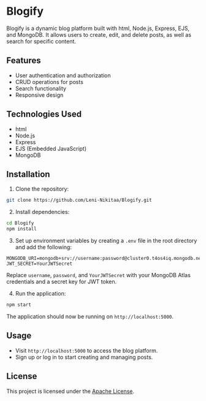 # Blogify

Blogify is a dynamic blog platform built with html, Node.js, Express, EJS, and MongoDB. It allows users to create, edit, and delete posts, as well as search for specific content.

## Features

- User authentication and authorization
- CRUD operations for posts
- Search functionality
- Responsive design

## Technologies Used

- html
- Node.js
- Express
- EJS (Embedded JavaScript)
- MongoDB

## Installation

1. Clone the repository:

```bash
git clone https://github.com/Leni-Nikitaa/Blogify.git
```

2. Install dependencies:

```bash
cd Blogify
npm install
```

3. Set up environment variables by creating a `.env` file in the root directory and add the following:

```
MONGODB_URI=mongodb+srv://username:password@cluster0.t4os4iq.mongodb.net/blogify
JWT_SECRET=YourJWTSecret
```

Replace `username`, `password`, and `YourJWTSecret` with your MongoDB Atlas credentials and a secret key for JWT token.

4. Run the application:

```bash
npm start
```

The application should now be running on `http://localhost:5000`.

## Usage

- Visit `http://localhost:5000` to access the blog platform.
- Sign up or log in to start creating and managing posts.

## License

This project is licensed under the [Apache License](https://github.com/Leni-Nikitaa/Blogify/blob/main/LICENSE).
